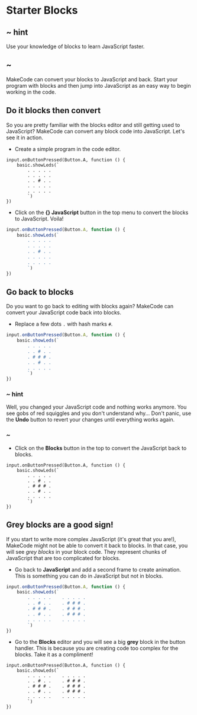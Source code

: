 # Starter Blocks

## ~ hint

Use your knowledge of blocks to learn JavaScript faster.

## ~

MakeCode can convert your blocks to JavaScript and back. Start your program with blocks and then jump into JavaScript as an easy way to begin working in the code.

## Do it blocks then convert

So you are pretty familiar with the blocks editor and still getting used to JavaScript? MakeCode can convert any block code into JavaScript. Let's see it in action.

* Create a simple program in the code editor.

```blocks
input.onButtonPressed(Button.A, function () {
    basic.showLeds(`
        . . . . .
        . . . . .
        . . # . .
        . . . . .
        . . . . .
        `)
})
```

* Click on the **{} JavaScript** button in the top menu to convert the blocks to JavaScript. Voila!

```typescript
input.onButtonPressed(Button.A, function () {
    basic.showLeds(`
        . . . . .
        . . . . .
        . . # . .
        . . . . .
        . . . . .
        `)
})
```

## Go back to blocks

Do you want to go back to editing with blocks again? MakeCode can convert your JavaScript code back into blocks.

* Replace a few dots `.` with hash marks `#`.

```typescript
input.onButtonPressed(Button.A, function () {
    basic.showLeds(`
        . . . . .
        . . # . .
        . # # # .
        . . # . .
        . . . . .
        `)
})
```

### ~ hint

Well, you changed your JavaScript code and nothing works anymore. You see gobs of red squiggles and you don't understand why... Don't panic, use the **Undo** button to revert your changes until everything works again.

### ~

* Click on the **Blocks** button in the top to convert the JavaScript back to blocks.

```blocks
input.onButtonPressed(Button.A, function () {
    basic.showLeds(`
        . . . . .
        . . # . .
        . # # # .
        . . # . .
        . . . . .
        `)
})
```

## Grey blocks are a good sign!

If you start to write more complex JavaScript (it's great that you are!), MakeCode might not be able to convert it back to blocks. In that case, you will see _grey blocks_ in your block code. They represent chunks of JavaScript that are too complicated for blocks.

* Go back to **JavaScript** and add a second frame to create animation. This is something you can do in JavaScript but not in blocks.

```typescript
input.onButtonPressed(Button.A, function () {
    basic.showLeds(`
        . . . . .    . . . . .
        . . # . .    . # # # .
        . # # # .    . # # # .
        . . # . .    . # # # .
        . . . . .    . . . . .
        `)
})
```

* Go to the **Blocks** editor and you will see a big **grey** block in the button handler. This is because you are creating code too complex for the blocks. Take it as a compliment!

```blocks-ignore
input.onButtonPressed(Button.A, function () {
    basic.showLeds(`
        . . . . .    . . . . .
        . . # . .    . # # # .
        . # # # .    . # # # .
        . . # . .    . # # # .
        . . . . .    . . . . .
        `)
})
```

